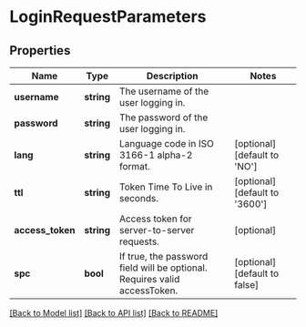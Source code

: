 # LoginRequestParameters

## Properties
Name | Type | Description | Notes
------------ | ------------- | ------------- | -------------
**username** | **string** | The username of the user logging in. | 
**password** | **string** | The password of the user logging in. | 
**lang** | **string** | Language code in ISO 3166-1 alpha-2 format. | [optional] [default to 'NO']
**ttl** | **string** | Token Time To Live in seconds. | [optional] [default to '3600']
**access_token** | **string** | Access token for server-to-server requests. | [optional] 
**spc** | **bool** | If true, the password field will be optional. Requires valid accessToken. | [optional] [default to false]

[[Back to Model list]](../../README.md#documentation-for-models) [[Back to API list]](../../README.md#documentation-for-api-endpoints) [[Back to README]](../../README.md)

